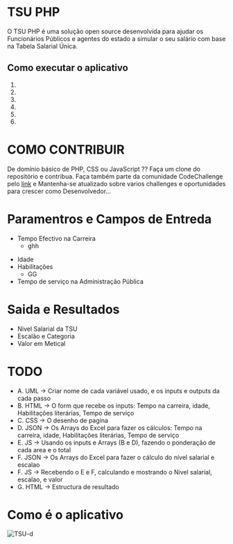 # TSU PHP
O TSU PHP é uma solução open source desenvolvida para ajudar os Funcionários Públicos e agentes do estado a simular o seu salário com base na Tabela Salarial Única.

## Como executar o aplicativo
1.
2.
3.
4.
5.
6.

# COMO CONTRIBUIR
De domínio básico de PHP, CSS ou JavaScript ?? Faça um clone do repositório e contribua.
Faça também parte da comunidade CodeChallenge pelo <a href="https://chat.whatsapp.com/JZyhs83pM108WoTg5aTns2">link</a> e Mantenha-se atualizado sobre varios challenges e oportunidades para crescer como Desenvolvedor...


# Paramentros e Campos de Entreda
- Tempo Efectivo na Carreira
  - ghh
* Idade
* Habilitações
  * GG
* Tempo de serviço na Administração Pública


# Saida e Resultados

* Nivel Salarial da TSU
* Escalão e Categoria
* Valor em Metical

# TODO
* A. UML -> Criar nome de cada variável usado, e os inputs e outputs da cada passo<br>
* B. HTML -> O form que recebe os inputs: Tempo na carreira, idade, Habilitações literárias, Tempo de serviço<br>
* C. CSS -> O desenho de pagina<br>
* D. JSON -> Os Arrays do Excel para fazer os cálculos: Tempo na carreira, idade, Habilitações literárias, Tempo de serviço<br>
* E. JS -> Usando os inputs e Arrays (B e D), fazendo o ponderação de cada area e o total<br>
* F. JSON -> Os Arrays do Excel para fazer o cálculo do nível salarial e escalao<br>
* F. JS -> Recebendo o E e F, calculando e mostrando o Nivel salarial, escalao, e valor<br>
* G. HTML -> Estructura de resultado

# Como é o aplicativo
![TSU-d](https://user-images.githubusercontent.com/72521774/182470102-947d22bc-8dbf-4cee-85f7-58758b88f966.jpg)
